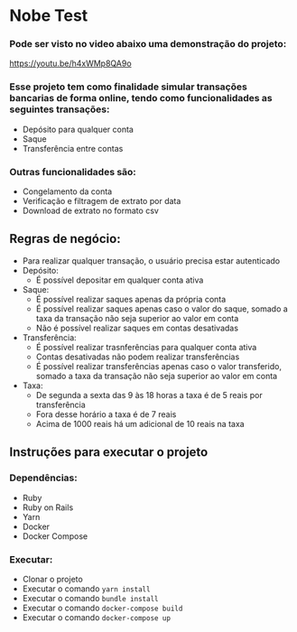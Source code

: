 # Nobe Test

### Pode ser visto no video abaixo uma demonstração do projeto:
https://youtu.be/h4xWMp8QA9o

### Esse projeto tem como finalidade simular transações bancarias de forma online, tendo como funcionalidades as seguintes transações:

- Depósito para qualquer conta
- Saque
- Transferência entre contas

### Outras funcionalidades são:

- Congelamento da conta
- Verificação e filtragem de extrato por data
- Download de extrato no formato csv

## Regras de negócio:

- Para realizar qualquer transação, o usuário precisa estar autenticado
- Depósito:
  - É possível depositar em qualquer conta ativa
- Saque:
  - É possível realizar saques apenas da própria conta
  - É possível realizar saques apenas caso o valor do saque, somado a taxa da transação não seja superior ao valor em conta
  - Não é possível realizar saques em contas desativadas
- Transferência:
  - É possível realizar trasnferências para qualquer conta ativa
  - Contas desativadas não podem realizar transferências
  - É possível realizar transferências apenas caso o valor transferido, somado a taxa da transação não seja superior ao valor em conta
- Taxa:
  - De segunda a sexta das 9 às 18 horas a taxa é de 5 reais por transferência
  - Fora desse horário a taxa é de 7 reais
  - Acima de 1000 reais há um adicional de 10 reais na taxa


## Instruções para executar o projeto

### Dependências:
- Ruby
- Ruby on Rails
- Yarn
- Docker
- Docker Compose

### Executar:
- Clonar o projeto
- Executar o comando `yarn install`
- Executar o comando `bundle install`
- Executar o comando `docker-compose build`
- Executar o comando `docker-compose up`